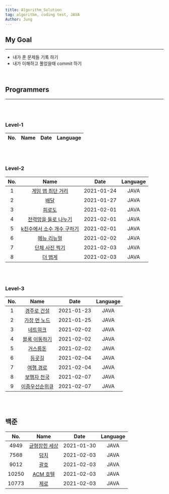 ```yaml
---
title: Algorithm_Solution
tag: algorithm, coding test, JAVA
Author: Jung
---
```


## My Goal

---

- 내가 푼 문제들 기록 하기
- 내가 이해하고 풀었을때 commit 하기

</br>

## Programmers

---

</br>
</br>

### Level-1

| No. | Name | Date | Language |
| :-: | :--: | :--: | -------- |

</br>
</br>

### Level-2

| No. |                               Name                               |    Date    | Language |
| :-: | :--------------------------------------------------------------: | :--------: | :------: |
|  1  |     [게임 맵 최단 거리](./programmers/level2/solution01.md)      | 2021-01-24 |   JAVA   |
|  2  |            [배달](./programmers/level2/solution02.md)            | 2021-01-27 |   JAVA   |
|  3  |           [피로도](./programmers/level2/solution03.md)           | 2021-02-01 |   JAVA   |
|  4  |    [전력망을 둘로 나누기](./programmers/level2/solution04.md)    | 2021-02-01 |   JAVA   |
|  5  | [k진수에서 소수 개수 구하기](./programmers/level2/solution05.md) | 2021-02-01 |   JAVA   |
|  6  |        [메뉴 리뉴얼](./programmers/level2/solution06.md)         | 2021-02-02 |   JAVA   |
|  7  |       [단체 사진 찍기](./programmers/level2/solution07.md)       | 2021-02-03 |   JAVA   |
|  8  |          [더 맵게](./programmers/level2/solution08.md)           | 2021-02-03 |   JAVA   |

</br>
</br>

### Level-3

| No. |                         Name                         |    Date    | Language |
| :-: | :--------------------------------------------------: | :--------: | :------: |
|  1  |  [경주로 건설](./programmers/level3/solution01.md)   | 2021-01-23 |   JAVA   |
|  2  |  [가장 먼 노드](./programmers/level3/solution02.md)  | 2021-01-25 |   JAVA   |
|  3  |    [네트워크](./programmers/level3/solution03.md)    | 2021-02-02 |   JAVA   |
|  4  | [블록 이동하기](./programmers/level3/solution04.md)  | 2021-02-02 |   JAVA   |
|  5  |    [거스름돈](./programmers/level3/solution05.md)    | 2021-02-02 |   JAVA   |
|  6  |     [등굣길](./programmers/level3/solution06.md)     | 2021-02-04 |   JAVA   |
|  7  |   [여행 경로](./programmers/level3/solution07.md)    | 2021-02-04 |   JAVA   |
|  8  |  [보행자 천국](./programmers/level3/solution08.md)   | 2021-02-07 |   JAVA   |
|  9  | [이중우선순위큐](./programmers/level3/solution09.md) | 2021-02-07 |   JAVA   |

</br>
</br>

## 백준

|  No.  |                       Name                       |    Date    | Language |
| :---: | :----------------------------------------------: | :--------: | :------: |
| 4949  | [균형잡힌 세상](./baekjoon/class2/solution01.md) | 2021-01-30 |   JAVA   |
| 7568  |     [덩치](./baekjoon/class2/solution02.md)      | 2021-02-03 |   JAVA   |
| 9012  |     [괄호](./baekjoon/class2/solution03.md)      | 2021-02-03 |   JAVA   |
| 10250 |   [ACM 호텔](./baekjoon/class2/solution04.md)    | 2021-02-03 |   JAVA   |
| 10773 |     [제로](./baekjoon/class2/solution05.md)      | 2021-02-03 |   JAVA   |

</br>
</br>
